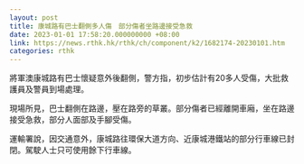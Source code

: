 ```yaml
---
layout: post
title: 康城路有巴士翻側多人傷　部分傷者坐路邊接受急救
date: 2023-01-01 17:58:20.000000000 +08:00
link: https://news.rthk.hk/rthk/ch/component/k2/1682174-20230101.htm
categories: rthk
---
```


將軍澳康城路有巴士懷疑意外後翻側，警方指，初步估計有20多人受傷，大批救護員及警員到場處理。

現場所見，巴士翻側在路邊，壓在路旁的草叢。部分傷者已經離開車廂，坐在路邊接受急救，部分人面部及手腳受傷。

運輸署說，因交通意外，康城路往環保大道方向、近康城港鐵站的部分行車線已封閉。駕駛人士只可使用餘下行車線。
